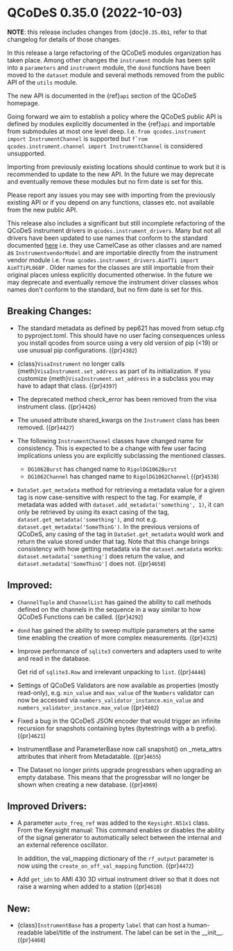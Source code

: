 # QCoDeS 0.35.0 (2022-10-03)

**NOTE**: this release includes changes from {doc}`0.35.0b1`,
refer to that changelog for details of those changes.

In this release a large refactoring of the QCoDeS modules organization has taken place.
Among other changes the `instrument` module has been split into a `parameters` and
`instrument` module, the `dond` functions have been moved to the `dataset` module
and several methods removed from the public API of the `utils` module.

The new API is documented in the {ref}`api` section of the QCoDeS homepage.

Going forward we aim to establish a policy where the QCoDeS public API is defined
by modules explicitly documented in the {ref}`api` and importable from submodules at most
one level deep. I.e. `from qcodes.instrument import InstrumentChannel` is supported but
`` f`rom qcodes.instrument.channel import InstrumentChannel `` is considered unsupported.

Importing from previously existing locations should continue to work
but it is recommended to update to the new API.
In the future we may deprecate and eventually remove these modules
but no firm date is set for this.

Please report any issues you may see with importing from the previously existing API
or if you depend on any functions, classes etc. not available from the new public API.

This release also includes a significant but still incomplete refactoring of the QCoDeS
instrument drivers in `qcodes.instrument_drivers`. Many but not all drivers have been updated
to use names that conform to the standard documented
[here](../examples/writing_drivers/Creating-Instrument-Drivers.ipynb#Naming-the-Instrument-class)
i.e. they use CamelCase as other classes and are named as `InstrumentvendorModel`
and are importable directly from the instrument vendor module i.e.
`from qcodes.instrument_drivers.AimTTi import AimTTiPL068P` .
Older names for the classes are still importable from their original places unless explicitly
documented otherwise. In the future we may deprecate and eventually remove the instrument driver classes whos names don't conform to the standard,
but no firm date is set for this.

## Breaking Changes:

- The standard metadata as defined by pep621 has moved from setup.cfg
  to pyproject.toml. This should have no user facing consequences unless
  you install qcodes from source using a very old version of pip (\<19)
  or use unusual pip configurations. ({pr}`4382`)

- {class}`VisaInstrument` no longer calls {meth}`VisaInstrument.set_address` as part of its
  initialization. If you customize {meth}`VisaInstrument.set_address` in a subclass you may have
  to adapt that class. ({pr}`4397`)

- The deprecated method check_error has been removed from the visa instrument class. ({pr}`4426`)

- The unused attribute shared_kwargs on the `Instrument` class has been removed. ({pr}`4427`)

- The following `InstrumentChannel` classes have changed name for consistency.
  This is expected to be a change with few user facing implications unless you are explicitly
  subclassing the mentioned classes.

  - `DG1062Burst` has changed name to `RigolDG1062Burst`
  - `DG1062Channel` has changed name to `RigolDG1062Channel` ({pr}`4538`)

- `DataSet.get_metadata` method for retrieving a metadata value for a
  given tag is now case-sensitive with respect to the tag.
  For example, if metadata was added with `dataset.add_metadata('something', 1)`,
  it can only be retrieved by using its exact casing of the tag,
  `dataset.get_metadata('something')`, and not e.g.
  `dataset.get_metadata('SomeThinG')`. In the previous versions of QCoDeS,
  any casing of the tag in `DataSet.get_metadata` would work and return the
  value stored under that tag. Note that this change brings consistency
  with how getting metadata via the `dataset.metadata` works:
  `dataset.metadata['something']` does return the value, and
  `dataset.metadata['SomeThinG']` does not. ({pr}`4658`)

## Improved:

- `ChannelTuple` and `ChannelList` has gained the ability to call methods defined on the channels
  in the sequence in a way similar to how QCoDeS Functions can be called. ({pr}`4292`)

- `dond` has gained the ability to sweep multiple parameters at the same time enabling the creation of more complex
  measurements. ({pr}`4325`)

- Improve performance of `sqlite3` converters and adapters used to write and read in the database.

  Get rid of `sqlite3.Row` and irrelevant unpacking to `list`. ({pr}`4446`)

- Settings of QCoDeS Validators are now available as properties (mostly read-only),
  e.g. `min_value` and `max_value` of the `Numbers` validator can now be accessed
  via `numbers_validator_instance.min_value` and `numbers_validator_instance.max_value` ({pr}`4602`)

- Fixed a bug in the QCoDeS JSON encoder that would trigger an infinite recursion for snapshots containing
  bytes (bytestrings with a b prefix). ({pr}`4621`)

- InstrumentBase and ParameterBase now call snapshot() on \_meta_attrs attributes that inherit from Metadatable. ({pr}`4655`)

- The Dataset no longer prints upgrade progressbars when upgrading an empty database. This means that
  the progressbar will no longer be shown when creating a new database. ({pr}`4969`)

## Improved Drivers:

- A parameter `auto_freq_ref` was added to the `Keysight.N51x1` class.
  From the Keysight manual:
  This command enables or disables the ability of the signal generator to
  automatically select between the internal and an external reference oscillator.

  In addition, the val_mapping dictionary of the `rf_output` parameter is now using the `create_on_off_val_mapping` function. ({pr}`4472`)

- Add `get_idn` to AMI 430 3D virtual instrument driver so that it does not raise a warning when added to a station ({pr}`4610`)

## New:

- {class}`InstrumentBase` has a property `label` that can host
  a human-readable label/title of the instrument.
  The label can be set in the \_\_init\_\_. ({pr}`4460`)
